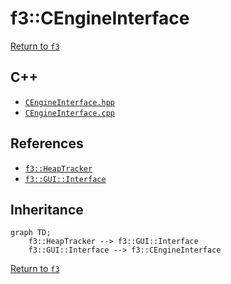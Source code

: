 # f3::CEngineInterface

[Return to `f3`](/docs/f3.md)

## C++

- [`CEngineInterface.hpp`](/c++/include/CEngineInterface.hpp)
- [`CEngineInterface.cpp`](/c++/source/CEngineInterface.cpp)

## References

- [`f3::HeapTracker`](/docs/f3/HeapTracker.md)
- [`f3::GUI::Interface`](/docs/f3/GUI/Interface.md)

## Inheritance

```mermaid
graph TD;
    f3::HeapTracker --> f3::GUI::Interface
    f3::GUI::Interface --> f3::CEngineInterface
```

[Return to `f3`](/docs/f3.md)